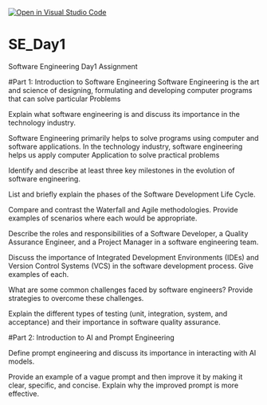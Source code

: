 [![Open in Visual Studio Code](https://classroom.github.com/assets/open-in-vscode-2e0aaae1b6195c2367325f4f02e2d04e9abb55f0b24a779b69b11b9e10269abc.svg)](https://classroom.github.com/online_ide?assignment_repo_id=15593539&assignment_repo_type=AssignmentRepo)
# SE_Day1
Software Engineering Day1 Assignment

#Part 1: Introduction to Software Engineering
Software Engineering is the art and science of designing, formulating and developing computer programs that can solve particular Problems 

Explain what software engineering is and discuss its importance in the technology industry.

Software Engineering primarily helps to solve programs using computer and software applications. In the technology industry, software engineering helps us apply computer Application to solve practical problems 


Identify and describe at least three key milestones in the evolution of software engineering.




List and briefly explain the phases of the Software Development Life Cycle.




Compare and contrast the Waterfall and Agile methodologies. Provide examples of scenarios where each would be appropriate.





Describe the roles and responsibilities of a Software Developer, a Quality Assurance Engineer, and a Project Manager in a software engineering team.





Discuss the importance of Integrated Development Environments (IDEs) and Version Control Systems (VCS) in the software development process. Give examples of each.


What are some common challenges faced by software engineers? Provide strategies to overcome these challenges.


Explain the different types of testing (unit, integration, system, and acceptance) and their importance in software quality assurance.


#Part 2: Introduction to AI and Prompt Engineering


Define prompt engineering and discuss its importance in interacting with AI models.


Provide an example of a vague prompt and then improve it by making it clear, specific, and concise. Explain why the improved prompt is more effective.
